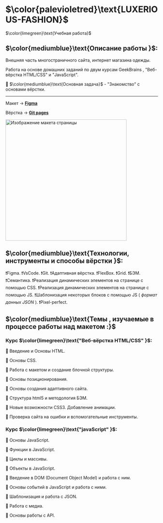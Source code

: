 # $\color{palevioletred}\text{LUXERIOUS-FASHION}$

$\color{limegreen}\text{Учебная работа}$

## $\color{mediumblue}\text{Описание работы }$:

Внешняя часть многостраничного сайта, интернет магазина одежды.

Работа на основе домашних заданий по двум курсам GeekBrains , "Веб-вёрстка HTML/CSS" и "JavaScript".

🎯 $\color{mediumblue}\text{Основная задача}$ - "Знакомство" с основами вёрстки.

---

Макет -> [**Figma**](https://www.figma.com/file/mnLY69cYE5cqWM5w6n5hXx/Seo-%26-Digital-Marketing-Landing-Page?type=design&node-id=190-1194&mode=design&t=f2OxpBmtCRt6npzu-0)

Вёрстка -> [**Git pages**](https://artiom-work.github.io/LUXERIOUS-FASHION-v1/)

<img src="img/preview-readme-image-1.png" width="400" alt="Изображение макета страницы">

## $\color{mediumblue}\text{Технологии, инструменты и способы вёрстки }$:

❗Figma.
❗VsCode.
❗Git.
❗Адаптивная вёрстка.
❗FlexBox.
❗Grid.
❗БЭМ.
❗Семантика.
❗Реализация динамических элементов на странице с помощью CSS.
❗Реализация динамических элементов на странице с помощью JS.
❗Шаблонизация некоторых блоков с помощью JS ( _формат данных JSON_ ).
❗Pixel-perfect.

## $\color{mediumblue}\text{Темы , изучаемые в процессе работы над макетом :}$

### Курс $\color{limegreen}\text{"Веб-вёрстка HTML/CSS" }$:

📌 Введение и Основы HTML.

📌 Основы CSS.

📌 Работа с макетом и cоздание блочной структуры.

📌 Основы позиционирования.

📌 Основы создания адаптивного сайта.

📌 Структура html5 и методология БЭМ.

📌 Новые возможности CSS3. Добавление анимации.

📌 Проверка сайта на ошибки и вспомогательные инструменты.

### Курс $\color{limegreen}\text{"javaScript" }$:

📌 Основы JavaScript.

📌 Функции в JavaScript.

📌 Циклы и массивы.

📌 Объекты в JavaScript.

📌 Введение в DOM (Document Object Model) и работа с ним.

📌 Основы событий в JavaScript и работа с ними.

📌 Шаблонизация и работа с JSON.

📌 Работа с медиа.

📌 Основы работы с API.
